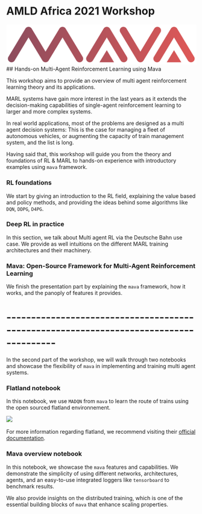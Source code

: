 # AMLD Africa 2021 Workshop
<img src="https://raw.githubusercontent.com/instadeepai/Mava/develop/docs/images/mava.png" />
## Hands-on Multi-Agent Reinforcement Learning using Mava

This workshop aims to provide an overview of multi agent reinforcement learning theory
and its applications.

MARL systems have gain more interest in the last years as it extends the decision-making capabilities
of single-agent reinforcement learning to larger and more complex systems.

In real world applications, most of the problems are designed as a multi agent decision systems:
This is the case for managing a fleet of autonomous vehicles, or augmenting the capacity
of train management system, and the list is long.

Having said that, this workshop will guide you from the theory and foundations of RL & MARL
to hands-on experience with introductory examples using `mava` framework.

### RL foundations
We start by giving an introduction to the RL field, explaining the value based and policy methods,
and providing the ideas behind some algorithms like `DQN`, `DDPG`, `D4PG`.

### Deep RL in practice
In this section, we talk about Multi agent RL via the Deutsche Bahn use case.
We provide as well intuitions on the different MARL training architectures and their machinery.

### Mava: Open-Source Framework for Multi-Agent Reinforcement Learning
We finish the presentation part by explaining the `mava` framework, how it works, and the
panoply of features it provides.

# --------------------------------------------------------------------------------------
In the second part of the workshop, we will walk through two notebooks and showcase the flexibility
of `mava` in implementing and training multi agent systems.

### Flatland notebook

In this notebook, we use `MADQN` from `mava` to learn the route of trains using the open sourced
flatland environnement.

<img src=https://i.imgur.com/VrTQVeM.gif>

For more information regarding flatland, we recommend visiting their [official documentation](http://flatland-rl-docs.s3-website.eu-central-1.amazonaws.com/01_readme.html).

### Mava overview notebook
In this notebook, we showcase the `mava` features and capabilities.
We demonstrate the simplicity of using different networks, architectures, agents, and an easy-to-use
integrated loggers like `tensorboard` to benchmark results.

We also provide insights on the distributed training, which is one of the essential building
blocks of `mava` that enhance scaling properties.


